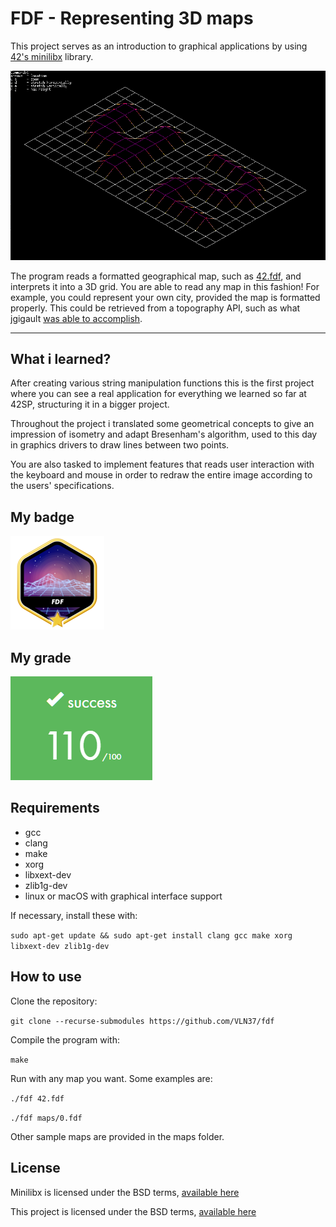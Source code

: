 # FDF - Representing 3D maps

This project serves as an introduction to graphical applications by using [42's minilibx](https://github.com/42Paris/minilibx-linux) library.

![42fdf](docs/42fdf.png)


The program reads a formatted geographical map, such as [42.fdf](fdf), and interprets it into a 3D grid. You are able to read any map in this fashion! For example, you could represent your own city, provided the map is formatted properly. This could be retrieved from a topography API, such as what jgigault [was able to accomplish](https://github.com/jgigault/42MapGenerator).

- - -

## What i learned?

After creating various string manipulation functions this is the first project where you can see a real application for everything we learned so far at 42SP, structuring it in a bigger project.

Throughout the project i translated some geometrical concepts to give an impression of isometry and adapt Bresenham's algorithm, used to this day in graphics drivers to draw lines between two points.

You are also tasked to implement features that reads user interaction with the keyboard and mouse in order to redraw the entire image according to the users' specifications.

## My badge

![FDF badge](/docs/fdfbadge.png)

## My grade

![FDF grade](/docs/fdfgrade.png)

## Requirements

* gcc
* clang
* make
* xorg
* libxext-dev
* zlib1g-dev
* linux or macOS with graphical interface support

If necessary, install these with:

`sudo apt-get update && sudo apt-get install clang gcc make xorg libxext-dev zlib1g-dev`

## How to use

Clone the repository:

`git clone --recurse-submodules https://github.com/VLN37/fdf`

Compile the program with:

`make`

Run with any map you want. Some examples are:

`./fdf 42.fdf`

`./fdf maps/0.fdf`

Other sample maps are provided in the maps folder.

## License

Minilibx is licensed under the BSD terms, [available here](https://github.com/42Paris/minilibx-linux/blob/master/LICENSE)

This project is licensed under the BSD terms, [available here](LICENSE)
